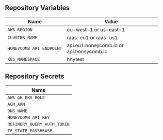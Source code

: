 ## Repository Variables

| Name                     | Value                                    |
| ------------------------ | ---------------------------------------- |
| `AWS_REGION`             | eu-west-1 or us-east-1                   |
| `CLUSTER_NAME`           | raas-eu1 or raas-us1                     |
| `HONEYCOMB_API_ENDPOINT` | api.eu1.honeycomb.io or api.honeycomb.io |
| `K8S_NAMESPACE`          | hnytest                                  |

## Repository Secrets

| Name                        |
| --------------------------- |
| `AWS_GH_EKS_ROLE`           |
| `ACM_ARN`                   |
| `DNS_NAME`                  |
| `HONEYCOMB_API_KEY`         |
| `REFINERY_QUERY_AUTH_TOKEN` |
| `TF_STATE_PASSHRASE`        |
